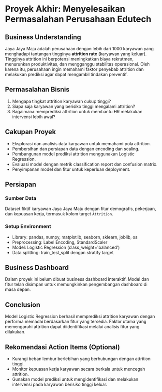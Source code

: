 # Proyek Akhir: Menyelesaikan Permasalahan Perusahaan Edutech

## Business Understanding

Jaya Jaya Maju adalah perusahaan dengan lebih dari 1000 karyawan yang menghadapi tantangan tingginya **attrition rate** (karyawan yang keluar). Tingginya attrition ini berpotensi meningkatkan biaya rekrutmen, menurunkan produktivitas, dan mengganggu stabilitas operasional. Oleh karena itu, perusahaan ingin memahami faktor penyebab attrition dan melakukan prediksi agar dapat mengambil tindakan preventif.

## Permasalahan Bisnis

1. Mengapa tingkat attrition karyawan cukup tinggi?
2. Siapa saja karyawan yang berisiko tinggi mengalami attrition?
3. Bagaimana memprediksi attrition untuk membantu HR melakukan intervensi lebih awal?

## Cakupan Proyek

- Eksplorasi dan analisis data karyawan untuk memahami pola attrition.
- Pembersihan dan persiapan data dengan encoding dan scaling.
- Pembangunan model prediksi attrition menggunakan Logistic Regression.
- Evaluasi model dengan metrik classification report dan confusion matrix.
- Penyimpanan model dan fitur untuk keperluan deployment.

## Persiapan

### Sumber Data  
Dataset fiktif karyawan Jaya Jaya Maju dengan fitur demografis, pekerjaan, dan kepuasan kerja, termasuk kolom target `Attrition`.

### Setup Environment  
- Library: pandas, numpy, matplotlib, seaborn, sklearn, joblib, os
- Preprocessing: Label Encoding, StandardScaler
- Model: Logistic Regression (class_weight='balanced')
- Data splitting: train_test_split dengan stratify target

## Business Dashboard

Dalam proyek ini belum dibuat business dashboard interaktif. Model dan fitur telah disimpan untuk memungkinkan pengembangan dashboard di masa depan.

## Conclusion

Model Logistic Regression berhasil memprediksi attrition karyawan dengan performa memadai berdasarkan fitur yang tersedia. Faktor utama yang memengaruhi attrition dapat diidentifikasi melalui analisis fitur yang dilakukan.

## Rekomendasi Action Items (Optional)

- Kurangi beban lembur berlebihan yang berhubungan dengan attrition tinggi.
- Monitor kepuasan kerja karyawan secara berkala untuk mencegah attrition.
- Gunakan model prediksi untuk mengidentifikasi dan melakukan intervensi pada karyawan berisiko tinggi keluar.
